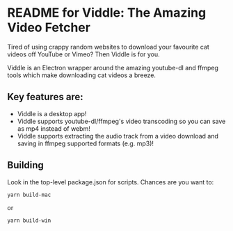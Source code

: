 # README for Viddle: The Amazing Video Fetcher #

Tired of using crappy random websites to download your favourite cat videos off YouTube or Vimeo? Then Viddle is for you.

Viddle is an Electron wrapper around the amazing youtube-dl and ffmpeg tools which make downloading cat videos a breeze.

## Key features are: ##

- Viddle is a desktop app!
- Viddle supports youtube-dl/ffmpeg's video transcoding so you can save as mp4 instead of webm!
- Viddle supports extracting the audio track from a video download and saving in ffmpeg supported formats (e.g. mp3)!

## Building ##

Look in the top-level package.json for scripts. Chances are you want to:
```
yarn build-mac
```
or
```
yarn build-win
```
